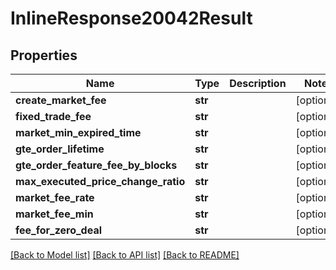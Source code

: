 # InlineResponse20042Result

## Properties
Name | Type | Description | Notes
------------ | ------------- | ------------- | -------------
**create_market_fee** | **str** |  | [optional] 
**fixed_trade_fee** | **str** |  | [optional] 
**market_min_expired_time** | **str** |  | [optional] 
**gte_order_lifetime** | **str** |  | [optional] 
**gte_order_feature_fee_by_blocks** | **str** |  | [optional] 
**max_executed_price_change_ratio** | **str** |  | [optional] 
**market_fee_rate** | **str** |  | [optional] 
**market_fee_min** | **str** |  | [optional] 
**fee_for_zero_deal** | **str** |  | [optional] 

[[Back to Model list]](../README.md#documentation-for-models) [[Back to API list]](../README.md#documentation-for-api-endpoints) [[Back to README]](../README.md)


